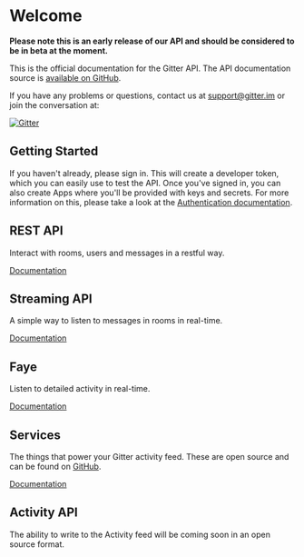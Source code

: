 # Welcome

**Please note this is an early release of our API and should be considered to be in beta at the moment.**

This is the official documentation for the Gitter API. The API documentation source is [available on GitHub](https://github.com/gitterHQ/api-docs). 

If you have any problems or questions, contact us at [support@gitter.im](mailto:support@gitter.im) or join the conversation at:

[![Gitter](https://badges.gitter.im/gitterHQ/developers.png)](https://gitter.im/gitterHQ/developers)

## Getting Started

If you haven't already, please sign in. This will create a developer token, which you can easily use to test the API. Once you've signed in, you can also create Apps where you'll be provided with keys and secrets. For more information on this, please take a look at the [Authentication documentation](authentication).

## REST API

Interact with rooms, users and messages in a restful way.

[Documentation](rest-api)

## Streaming API

A simple way to listen to messages in rooms in real-time.

[Documentation](streaming-api)

## Faye

Listen to detailed activity in real-time. 

[Documentation](faye-endpoint)

## Services

The things that power your Gitter activity feed. These are open source and can be found on [GitHub](https://github.com/gitterHQ/services).

[Documentation](services)

## Activity API

The ability to write to the Activity feed will be coming soon in an open source format.
